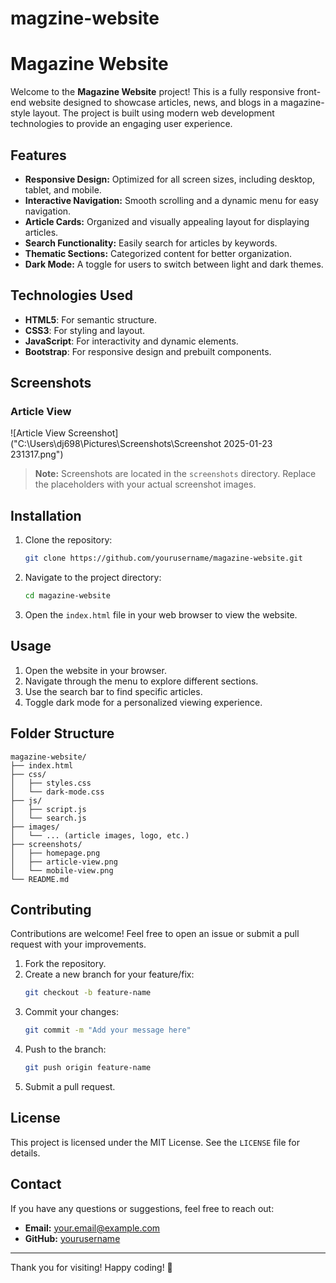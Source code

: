 # magzine-website
# Magazine Website

Welcome to the **Magazine Website** project! This is a fully responsive front-end website designed to showcase articles, news, and blogs in a magazine-style layout. The project is built using modern web development technologies to provide an engaging user experience.

## Features

- **Responsive Design:** Optimized for all screen sizes, including desktop, tablet, and mobile.
- **Interactive Navigation:** Smooth scrolling and a dynamic menu for easy navigation.
- **Article Cards:** Organized and visually appealing layout for displaying articles.
- **Search Functionality:** Easily search for articles by keywords.
- **Thematic Sections:** Categorized content for better organization.
- **Dark Mode:** A toggle for users to switch between light and dark themes.

## Technologies Used

- **HTML5**: For semantic structure.
- **CSS3**: For styling and layout.
- **JavaScript**: For interactivity and dynamic elements.
- **Bootstrap**: For responsive design and prebuilt components.

## Screenshots
### Article View
![Article View Screenshot]("C:\Users\dj698\Pictures\Screenshots\Screenshot 2025-01-23 231317.png")


> **Note:** Screenshots are located in the `screenshots` directory. Replace the placeholders with your actual screenshot images.

## Installation

1. Clone the repository:
   ```bash
   git clone https://github.com/yourusername/magazine-website.git
   ```
2. Navigate to the project directory:
   ```bash
   cd magazine-website
   ```
3. Open the `index.html` file in your web browser to view the website.

## Usage

1. Open the website in your browser.
2. Navigate through the menu to explore different sections.
3. Use the search bar to find specific articles.
4. Toggle dark mode for a personalized viewing experience.

## Folder Structure

```
magazine-website/
├── index.html
├── css/
│   ├── styles.css
│   └── dark-mode.css
├── js/
│   ├── script.js
│   └── search.js
├── images/
│   └── ... (article images, logo, etc.)
├── screenshots/
│   ├── homepage.png
│   ├── article-view.png
│   └── mobile-view.png
└── README.md
```

## Contributing

Contributions are welcome! Feel free to open an issue or submit a pull request with your improvements.

1. Fork the repository.
2. Create a new branch for your feature/fix:
   ```bash
   git checkout -b feature-name
   ```
3. Commit your changes:
   ```bash
   git commit -m "Add your message here"
   ```
4. Push to the branch:
   ```bash
   git push origin feature-name
   ```
5. Submit a pull request.

## License

This project is licensed under the MIT License. See the `LICENSE` file for details.

## Contact

If you have any questions or suggestions, feel free to reach out:

- **Email:** your.email@example.com
- **GitHub:** [yourusername](https://github.com/yourusername)

---

Thank you for visiting! Happy coding! 🎉

